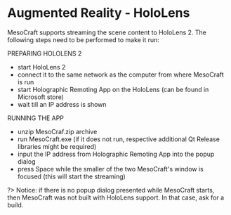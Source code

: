 # Augmented Reality - HoloLens

MesoCraft supports streaming the scene content to HoloLens 2. The following steps need to be performed to make it run:

PREPARING HOLOLENS 2
- start HoloLens 2
- connect it to the same network as the computer from where MesoCraft is run
- start Holographic Remoting App on the HoloLens (can be found in Microsoft store)
- wait till an IP address is shown

RUNNING THE APP
- unzip MesoCraf.zip archive
- run MesoCraft.exe (if it does not run, respective additional Qt Release libraries might be required)
- input the IP address from Holographic Remoting App into the popup dialog
- press Space while the smaller of the two MesoCraft's window is focused (this will start the streaming)

?> Notice: if there is no popup dialog presented while MesoCraft starts, then MesoCraft was not built with HoloLens support. In that case, ask for a build.

